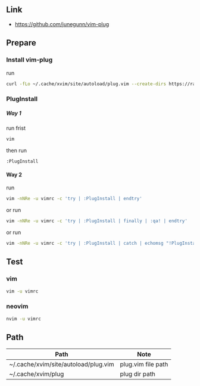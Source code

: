 

## Link

* https://github.com/junegunn/vim-plug


## Prepare


### Install vim-plug

run

``` sh
curl -fLo ~/.cache/xvim/site/autoload/plug.vim --create-dirs https://raw.githubusercontent.com/junegunn/vim-plug/master/plug.vim
```


### PlugInstall

##### Way 1

run frist

``` sh
vim
```

then run

``` vim
:PlugInstall
```


#### Way 2

run


``` sh
vim -nNRe -u vimrc -c 'try | :PlugInstall | endtry'
```

or run

``` sh
vim -nNRe -u vimrc -c 'try | :PlugInstall | finally | :qa! | endtry'
```

or run

``` sh
vim -nNRe -u vimrc -c 'try | :PlugInstall | catch | echomsg "!PlugInstall Error!" | finally | :qa! | endtry'
```


## Test


### vim


``` sh
vim -u vimrc
```

### neovim

``` sh
nvim -u vimrc
```


## Path

| Path | Note |
| --- | --- |
| ~/.cache/xvim/site/autoload/plug.vim | plug.vim file path |
| ~/.cache/xvim/plug | plug dir path |

